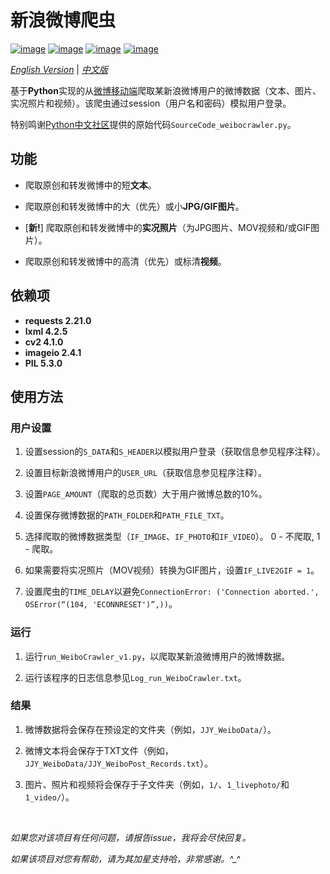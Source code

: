 # 新浪微博爬虫

[![image](https://img.shields.io/badge/license-MIT-green.svg)](https://github.com/HeZhang1994/weibo-crawler/blob/master/LICENSE)
[![image](https://img.shields.io/badge/python-3.7-blue.svg)]()
[![image](https://img.shields.io/badge/status-stable-brightgreen.svg)]()
[![image](https://img.shields.io/badge/build-passing-brightgreen.svg)]()

[*English Version*](https://github.com/HeZhang1994/weibo-crawler/blob/master/README.md) | [*中文版*](https://github.com/HeZhang1994/weibo-crawler/blob/master/README-cn.md)

基于**Python**实现的从[微博移动端](https://m.weibo.cn/)爬取某新浪微博用户的微博数据（文本、图片、实况照片和视频）。该爬虫通过session（用户名和密码）模拟用户登录。

特别鸣谢[Python中文社区](https://blog.csdn.net/BF02jgtRS00XKtCx/article/details/79547627)提供的原始代码`SourceCode_weibocrawler.py`。

## 功能

- 爬取原创和转发微博中的短**文本**。

- 爬取原创和转发微博中的大（优先）或小**JPG/GIF图片**。

- [**新!**] 爬取原创和转发微博中的**实况照片**（为JPG图片、MOV视频和/或GIF图片）。

- 爬取原创和转发微博中的高清（优先）或标清**视频**。

## 依赖项

* __requests 2.21.0__
* __lxml 4.2.5__
* __cv2 4.1.0__
* __imageio 2.4.1__
* __PIL 5.3.0__

## 使用方法

### 用户设置

1. 设置session的`S_DATA`和`S_HEADER`以模拟用户登录（获取信息参见程序注释）。

2. 设置目标新浪微博用户的`USER_URL`（获取信息参见程序注释）。

3. 设置`PAGE_AMOUNT`（爬取的总页数）大于用户微博总数的10%。

4. 设置保存微博数据的`PATH_FOLDER`和`PATH_FILE_TXT`。

5. 选择爬取的微博数据类型（`IF_IMAGE`、`IF_PHOTO`和`IF_VIDEO`）。 0 - 不爬取, 1 - 爬取。

6. 如果需要将实况照片（MOV视频）转换为GIF图片，设置`IF_LIVE2GIF = 1`。

7. 设置爬虫的`TIME_DELAY`以避免`ConnectionError: ('Connection aborted.', OSError(“(104, 'ECONNRESET')”,))`。

### 运行

1. 运行`run_WeiboCrawler_v1.py`，以爬取某新浪微博用户的微博数据。

2. 运行该程序的日志信息参见`Log_run_WeiboCrawler.txt`。

### 结果

1. 微博数据将会保存在预设定的文件夹（例如，`JJY_WeiboData/`）。

2. 微博文本将会保存于TXT文件（例如，`JJY_WeiboData/JJY_WeiboPost_Records.txt`）。

3. 图片、照片和视频将会保存于子文件夹（例如，`1/`、`1_livephoto/`和`1_video/`）。

<br>

<i>如果您对该项目有任何问题，请报告issue，我将会尽快回复。</i>

<i>如果该项目对您有帮助，请为其加星支持哈，非常感谢。^_^</i>
